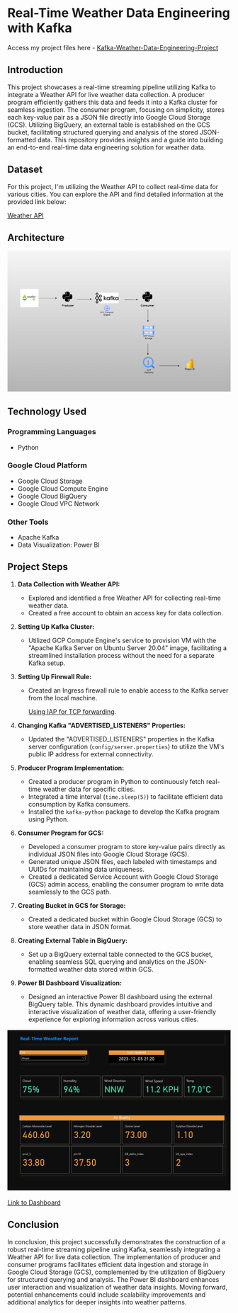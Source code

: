 # Real-Time Weather Data Engineering with Kafka

Access my project files here - [Kafka-Weather-Data-Engineering-Project](https://github.com/Nitin0909/Kafka-Weather-Data-Engineering-Project)

## Introduction

This project showcases a real-time streaming pipeline utilizing Kafka to integrate a Weather API for live weather data collection. A producer program efficiently gathers this data and feeds it into a Kafka cluster for seamless ingestion. The consumer program, focusing on simplicity, stores each key-value pair as a JSON file directly into Google Cloud Storage (GCS). 
Utilizing BigQuery, an external table is established on the GCS bucket, facilitating structured querying and analysis of the stored JSON-formatted data. This repository provides insights and a guide into building an end-to-end real-time data engineering solution for weather data.

## Dataset

For this project, I'm utilizing the Weather API to collect real-time data for various cities. You can explore the API and find detailed information at the provided link below:

[Weather API](https://www.weatherapi.com/)

## Architecture

![Project Architecture](Kafka_Architecture.png)

## Technology Used

### Programming Languages
- Python

### Google Cloud Platform
- Google Cloud Storage
- Google Cloud Compute Engine
- Google Cloud BigQuery
- Google Cloud VPC Network

### Other Tools
- Apache Kafka
- Data Visualization: Power BI

## Project Steps

1. **Data Collection with Weather API:**
   - Explored and identified a free Weather API for collecting real-time weather data.
   - Created a free account to obtain an access key for data collection.


2. **Setting Up Kafka Cluster:**
   - Utilized GCP Compute Engine's service to provision VM with the "Apache Kafka Server on Ubuntu Server 20.04" image, facilitating a streamlined installation process without the need for a separate Kafka setup.


3. **Setting Up Firewall Rule:**
   - Created an Ingress firewall rule to enable access to the Kafka server from the local machine.

     [Using IAP for TCP forwarding](https://cloud.google.com/iap/docs/using-tcp-forwarding#firewall).


4. **Changing Kafka "ADVERTISED_LISTENERS" Properties:**

   - Updated the "ADVERTISED_LISTENERS" properties in the Kafka server configuration (`config/server.properties`) to utilize the VM's public IP address for external connectivity.


5. **Producer Program Implementation:**

   - Created a producer program in Python to continuously fetch real-time weather data for specific cities.
   - Integrated a time interval (`time.sleep(5)`) to facilitate efficient data consumption by Kafka consumers.
   - Installed the `kafka-python` package to develop the Kafka program using Python.


6. **Consumer Program for GCS:**

   - Developed a consumer program to store key-value pairs directly as individual JSON files into Google Cloud Storage (GCS).
   - Generated unique JSON files, each labeled with timestamps and UUIDs for maintaining data uniqueness.
   - Created a dedicated Service Account with Google Cloud Storage (GCS) admin access, enabling the consumer program to write data seamlessly to the GCS path.


7. **Creating Bucket in GCS for Storage:**

   - Created a dedicated bucket within Google Cloud Storage (GCS) to store weather data in JSON format.


8. **Creating External Table in BigQuery:**

   - Set up a BigQuery external table connected to the GCS bucket, enabling seamless SQL querying and analytics on the JSON-formatted weather data stored within GCS.


9. **Power BI Dashboard Visualization:**

   - Designed an interactive Power BI dashboard using the external BigQuery table. This dynamic dashboard provides intuitive and interactive visualization of weather data, offering a user-friendly experience for exploring information across various cities.


![Weather Report](Weather_Report.png)



[Link to Dashboard](https://app.powerbi.com/view?r=eyJrIjoiOTMzNWYyYzgtMmI0Mi00ZjBjLWI5MDEtMmY5YTRlMjMyMjc0IiwidCI6IjZjYmRjMDU2LWZiZWEtNDFiYS05YzY0LTUyYmY0ZjQ4N2I4ZSIsImMiOjEwfQ%3D%3D&pageName=ReportSection)



## Conclusion

In conclusion, this project successfully demonstrates the construction of a robust real-time streaming pipeline using Kafka, seamlessly integrating a Weather API for live data collection. The implementation of producer and consumer programs facilitates efficient data ingestion and storage in Google Cloud Storage (GCS), complemented by the utilization of BigQuery for structured querying and analysis. The Power BI dashboard enhances user interaction and visualization of weather data insights. Moving forward, potential enhancements could include scalability improvements and additional analytics for deeper insights into weather patterns.
